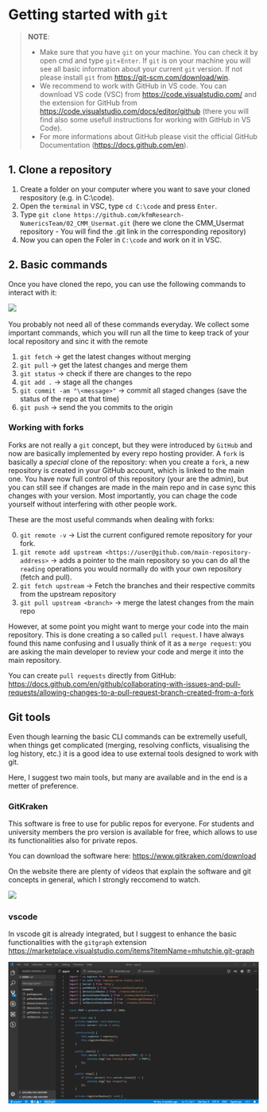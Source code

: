 # Getting started with `git`

> **NOTE**: 
> - Make sure that you have `git` on your machine. You can check it by open cmd and type `git`+`Enter`. If `git` is on your machine you will see all basic information about your current `git` version. If not please install `git` from <https://git-scm.com/download/win>.
> - We recommend to work with GitHub in VS code. You can download VS code (VSC) from https://code.visualstudio.com/ and the extension for GitHub from https://code.visualstudio.com/docs/editor/github (there you will find also some usefull instructions for working with GitHub in VS Code).
> - For more informations about GitHub please visit the official GitHub Documentation (https://docs.github.com/en).
> 
## 1. Clone a repository
1. Create a folder on your computer where you want to save your cloned respository (e.g. in C:\code).
2. Open the `terminal` in VSC, type `cd C:\code` and press `Enter`.
3. Type `git clone https://github.com/kfmResearch-NumericsTeam/02_CMM_Usermat.git` (here we clone the CMM_Usermat repository - You will find the .git link in the corresponding repository)
4. Now you can open the Foler in `C:\code` and work on it in VSC.

## 2. Basic commands 
Once you have cloned the repo, you can use the following commands to interact with it:

[<img src="https://i.redd.it/8341g68g1v7y.png">](https://i.redd.it/8341g68g1v7y.png)

You probably not need all of these commands everyday. We collect some important commands, which you will run all the time to keep track of your local repository and sinc it with the remote 

1. `git fetch` -> get the latest changes without merging
2. `git pull` -> get the latest changes and merge them
3. `git status` -> check if there are changes to the repo
4. `git add .` -> stage all the changes
5. `git commit -am "\<message>"` -> commit all staged changes (save the status of the repo at that time)
6. `git push` -> send the you commits to the origin

### Working with forks

Forks are not really a `git` concept, but they were introduced by `GitHub` and now are basically implemented by every repo hosting provider.
A `fork` is basically a *special* clone of the repository: when you create a `fork`, a new repository is created in your GitHub account, which is linked to the main one. You have now full control of this repository (your are the admin), but you can still see if changes are made in the main repo and in case sync this changes with your version. Most importantly, you can chage the code yourself without interfering with other people work.

These are the most useful commands when dealing with forks:

0. `git remote -v` -> List the current configured remote repository for your fork.
1. `git remote add upstream <https://user@github.com/main-repository-address>` -> adds a pointer to the main repository so you can do all the `reading` operations you would normally do with your own repository (fetch and pull).
2. `git fetch upstream` -> Fetch the branches and their respective commits from the upstream repository
3. `git pull upstream <branch>` -> merge the latest changes from the main repo

However, at some point you might want to merge your code into the main repository. This is done creating a so called `pull request`. I have always found this name confusing and I usually think of it as a `merge request`: you are asking the main developer to review your code and merge it into the main repository.

You can create `pull requests` directly from GitHub: <https://docs.github.com/en/github/collaborating-with-issues-and-pull-requests/allowing-changes-to-a-pull-request-branch-created-from-a-fork>

## Git tools

Even though learning the basic CLI commands can be extremelly usefull, when things get complicated (merging, resolving conflicts, visualising the log history, etc.) it is a good idea to use external tools designed to work with git.

Here, I suggest two main tools, but many are available and in the end is a metter of preference.

### GitKraken

This software is free to use for public repos for everyone. For students and university members the pro version is available for free, which allows to use its functionalities also for private repos.

You can download the software here: <https://www.gitkraken.com/download>

On the website there are plenty of videos that explain the software and git concepts in general, which I strongly reccomend to watch.

[<img src="https://www.gitkraken.com/img/index/gk-product-2.png">](GitKraken)

### vscode

In vscode git is already integrated, but I suggest to enhance the basic functionalities with the `gitgraph` extension <https://marketplace.visualstudio.com/items?itemName=mhutchie.git-graph>

[<img src="https://github.com/mhutchie/vscode-git-graph/raw/master/resources/demo.gif">](git_graph)

